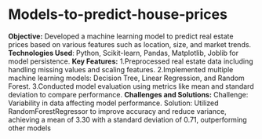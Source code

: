 # Models-to-predict-house-prices
**Objective:** Developed a machine learning model to predict real estate prices based on various features such as location, size, and market trends.
**Technologies Used**: Python, Scikit-learn, Pandas, Matplotlib, Joblib for model persistence.
**Key Features:**
1.Preprocessed real estate data including handling missing values and scaling features.
2.Implemented multiple machine learning models: Decision Tree, Linear Regression, and Random Forest.
3.Conducted model evaluation using metrics like mean and standard deviation to compare performance.
**Challenges and Solutions:**
Challenge: Variability in data affecting model performance.
Solution: Utilized RandomForestRegressor to improve accuracy and reduce variance, achieving a mean of 3.30 with a standard deviation of 0.71, outperforming other models​

